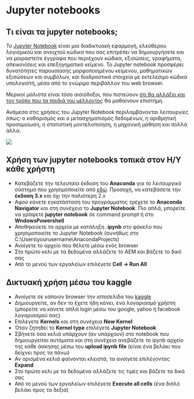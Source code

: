 # Jupyter notebooks

## Τι είναι τα jupyter notebooks;

Το [Jupyter Notebook](http://jupyter.org/) είναι μια διαδικτυακή εφαρμογή, ελεύθερου λογισμικού και ανοιχτού κώδικα που σας επιτρέπει να δημιουργήσετε και να μοιραστείτε  έγγραφα που περιέχουν  κώδικα, εξισώσεις, γραφήματα, απεικονίσεις και επεξηγηματικό κείμενο. Το Jupyter notebook  προσφέρει δυνατότητες παρουσίασης μορφοποιημένου κείμενου,  μαθηματικών εξισώσεων και συμβόλων, και διαδραστικά στοιχεία με εκτελέσιμο κώδικα υπολογιστή,  μέσα από το γνώριμο περιβάλλον του web browser.

Μερικοί μάλιστα είναι τόσο αισιόδοξοι, που πιστεύουν [ότι θα αλλάξει και τον τρόπο που τα παιδιά του μέλλοντος](https://opensource.com/education/15/11/project-jupyter-science-notebooks) θα μαθαίνουν επιστήμη.

Ανάμεσα στις χρήσεις του Jupyter Notebook περιλαμβάνονται λειτουργίες όπως: ο καθαρισμός και ο μετασχηματισμός δεδομένων, η αριθμητική προσομοίωση, η στατιστική μοντελοποίηση, η μηχανική μάθηση και πολλά άλλα.

![](https://i1.wp.com/edu.ellak.gr/wp-content/uploads/sites/11/2017/02/Jupyter-2.png?ssl=1)

## Χρήση των jupyter notebooks τοπικά στον Η/Υ κάθε χρήστη

- Κατεβάζετε την τελευταία έκδοση του **Anaconda** για το λειτουργικό σύστημα που χρησιμοποιείτε από [εδώ](https://www.anaconda.com/download/). Προσοχή, να κατεβάσετε την **έκδοση 3.x** και όχι την παλιότερη 2.x
- Αφού κάνετε εγκατάσταση του προγράμματος τρέχετε το **Anaconda Navigator** και στη συνέχεια το **Jupyter Notebook**. Πιο απλά, μπορείτε να γράψετε **jupyter notebook** σε command prompt ή στο **WndowsPowershell**
- Αποθηκεύετε τα αρχεία με κατάληξη **.ipynb** στο φάκελο που χρησιμοποιείτε το Jupyter Notebook (συνήθως στο C:\Users\yourusername\AnacondaProjects)
- Ανοίγετε το αρχείο που θέλετε μέσω ενός browser
- Στο πρώτο κελί με τα δεδομένα αλλάζετε το ΑΕΜ και βάζετε το δικό σας
- Από το μενού των εργαλείων επιλέγετε **Cell -> Run All**

## Δικτυακή χρήση μέσω του **kaggle**

- Ανοίγετε σε κάποιον browser την ιστοσελίδα του [kaggle](https://www.kaggle.com)
- Δημιουργείτε, αν δεν το έχετε ήδη κάνει, ένα λογαριασμό χρήστη (μπορείτε να κάνετε απλά login μέσω του google, yahoo ή facebook λογαριασμού σας)
- Επιλέγετε **Kernels** και στη συνέχεια **New Kernel**
- Όταν ζητηθεί το **Kernel type** επιλέγετε **Jupyter Notebook**
- Σβήνετε όσα κελιά υπάρχουν (αν υπάρχουν) στο notebook που δημιουργείται αυτόματα και στη συνέχεια ανεβάζετε το ipynb αρχείο της κάθε άσκησης μέσω του **upload ipynb file** (είναι ένα βελάκι που δείχνει προς τα πάνω)
- Αν ορισμένα κελιά φαίνονται κλειστά, τα ανοίγετε επιλέγοντας **Expand**
- Στο πρώτο κελί με τα δεδομένα αλλάζετε τις τιμές και βάζετε τα δικά σας
- Από το μενού των εργαλείων επιλέγετε **Execute all cells** (ένα διπλό βελάκι προς τα δεξιά)